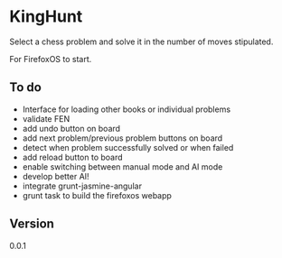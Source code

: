 # KingHunt

Select a chess problem and solve it in the number of moves stipulated.

For FirefoxOS to start. 


## To do

* Interface for loading other books or individual problems
* validate FEN
* add undo button on board
* add next problem/previous problem buttons on board
* detect when problem successfully solved or when failed
* add reload button to board
* enable switching between manual mode and AI mode
* develop better AI!
* integrate grunt-jasmine-angular
* grunt task to build the firefoxos webapp

## Version

0.0.1


